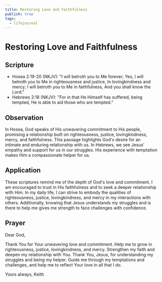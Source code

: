 ```yaml
---
title: Restoring Love and Faithfulness
publish: true
tags:
  - lifejournal
---
```

# Restoring Love and Faithfulness

## Scripture

- Hosea 2:19-20 (NKJV): "I will betroth you to Me forever; Yes, I will betroth you to Me in righteousness and justice, In lovingkindness and mercy; I will betroth you to Me in faithfulness, And you shall know the Lord."
- Hebrews 2:18 (NKJV): "For in that He Himself has suffered, being tempted, He is able to aid those who are tempted."

## Observation

In Hosea, God speaks of His unwavering commitment to His people, promising a relationship built on righteousness, justice, lovingkindness, mercy, and faithfulness. This passage highlights God's desire for an intimate and enduring relationship with us. In Hebrews, we see Jesus' empathy and support for us in our struggles. His experience with temptation makes Him a compassionate helper for us.

## Application

These scriptures remind me of the depth of God's love and commitment. I am encouraged to trust in His faithfulness and to seek a deeper relationship with Him. In my daily life, I can strive to embody the qualities of righteousness, justice, lovingkindness, and mercy in my interactions with others. Additionally, knowing that Jesus understands my struggles and is there to help me gives me strength to face challenges with confidence.

## Prayer

Dear God,

Thank You for Your unwavering love and commitment. Help me to grow in righteousness, justice, lovingkindness, and mercy. Strengthen my faith and deepen my relationship with You. Thank You, Jesus, for understanding my struggles and being my helper. Guide me through my temptations and challenges, and help me to reflect Your love in all that I do.

Yours always,
Keith
